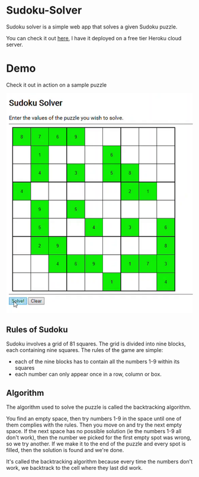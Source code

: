 # Sudoku-Solver
Sudoku solver is a simple web app that solves a given Sudoku puzzle.

You can check it out [here](https://sudoku-solver-js.herokuapp.com/), I have it deployed on a free tier Heroku cloud server.

# Demo
Check it out in action on a sample puzzle

![Demo](sudoku-solver.gif)

## Rules of Sudoku
Sudoku involves a grid of 81 squares.
The grid is divided into nine blocks, each containing nine squares.
The rules of the game are simple:
- each of the nine blocks has to contain all the numbers 1-9 within its squares
- each number can only appear once in a row, column or box.

## Algorithm
The algorithm used to solve the puzzle is called the backtracking algorithm.

You find an empty space, then try numbers 1-9 in the space until one of them complies with the rules.
Then you move on and try the next empty space. If the next space has no possible solution (ie the numbers 1-9 all don't work),
then the number we picked for the first empty spot was wrong, so we try another. If we make it to the end of the puzzle and every spot is filled,
then the solution is found and we're done.

It's called the backtracking algorithm because every time the numbers don't work, we backtrack to the cell where they last did work.  
